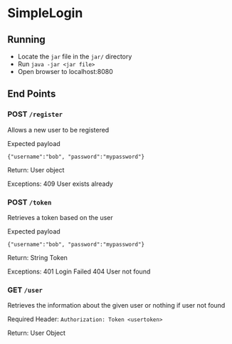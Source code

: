 # SimpleLogin

## Running
* Locate the `jar` file in the `jar/` directory
* Run `java -jar <jar file>`
* Open browser to localhost:8080

## End Points

### POST `/register`
Allows a new user to be registered

Expected payload
```
{"username":"bob", "password":"mypassword"}
```

Return:
User object

Exceptions:
409 User exists already

### POST `/token`
Retrieves a token based on the user

Expected payload
```
{"username":"bob", "password":"mypassword"}
```

Return:
String Token

Exceptions:
401 Login Failed
404 User not found

### GET `/user`
Retrieves the information about the given user or nothing if user not found

Required Header:
`Authorization: Token <usertoken>`

Return:
User Object

